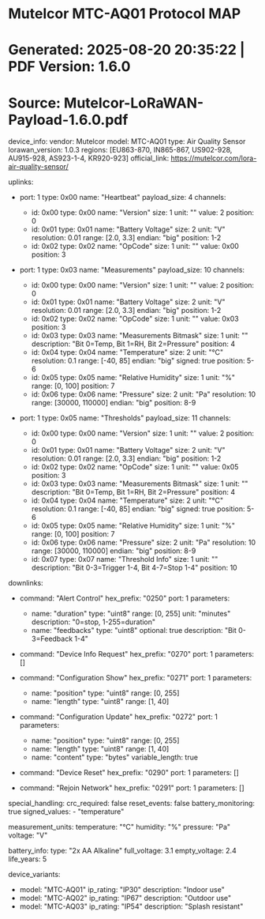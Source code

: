 # Mutelcor MTC-AQ01 Protocol MAP
# Generated: 2025-08-20 20:35:22 | PDF Version: 1.6.0
# Source: Mutelcor-LoRaWAN-Payload-1.6.0.pdf

device_info:
  vendor: Mutelcor
  model: MTC-AQ01
  type: Air Quality Sensor
  lorawan_version: 1.0.3
  regions: [EU863-870, IN865-867, US902-928, AU915-928, AS923-1-4, KR920-923]
  official_link: https://mutelcor.com/lora-air-quality-sensor/

uplinks:
  - port: 1
    type: 0x00
    name: "Heartbeat"
    payload_size: 4
    channels:
      - id: 0x00
        type: 0x00
        name: "Version"
        size: 1
        unit: ""
        value: 2
        position: 0
      - id: 0x01
        type: 0x01
        name: "Battery Voltage"
        size: 2
        unit: "V"
        resolution: 0.01
        range: [2.0, 3.3]
        endian: "big"
        position: 1-2
      - id: 0x02
        type: 0x02
        name: "OpCode"
        size: 1
        unit: ""
        value: 0x00
        position: 3

  - port: 1
    type: 0x03
    name: "Measurements"
    payload_size: 10
    channels:
      - id: 0x00
        type: 0x00
        name: "Version"
        size: 1
        unit: ""
        value: 2
        position: 0
      - id: 0x01
        type: 0x01
        name: "Battery Voltage"
        size: 2
        unit: "V"
        resolution: 0.01
        range: [2.0, 3.3]
        endian: "big"
        position: 1-2
      - id: 0x02
        type: 0x02
        name: "OpCode"
        size: 1
        unit: ""
        value: 0x03
        position: 3
      - id: 0x03
        type: 0x03
        name: "Measurements Bitmask"
        size: 1
        unit: ""
        description: "Bit 0=Temp, Bit 1=RH, Bit 2=Pressure"
        position: 4
      - id: 0x04
        type: 0x04
        name: "Temperature"
        size: 2
        unit: "°C"
        resolution: 0.1
        range: [-40, 85]
        endian: "big"
        signed: true
        position: 5-6
      - id: 0x05
        type: 0x05
        name: "Relative Humidity"
        size: 1
        unit: "%"
        range: [0, 100]
        position: 7
      - id: 0x06
        type: 0x06
        name: "Pressure"
        size: 2
        unit: "Pa"
        resolution: 10
        range: [30000, 110000]
        endian: "big"
        position: 8-9

  - port: 1
    type: 0x05
    name: "Thresholds"
    payload_size: 11
    channels:
      - id: 0x00
        type: 0x00
        name: "Version"
        size: 1
        unit: ""
        value: 2
        position: 0
      - id: 0x01
        type: 0x01
        name: "Battery Voltage"
        size: 2
        unit: "V"
        resolution: 0.01
        range: [2.0, 3.3]
        endian: "big"
        position: 1-2
      - id: 0x02
        type: 0x02
        name: "OpCode"
        size: 1
        unit: ""
        value: 0x05
        position: 3
      - id: 0x03
        type: 0x03
        name: "Measurements Bitmask"
        size: 1
        unit: ""
        description: "Bit 0=Temp, Bit 1=RH, Bit 2=Pressure"
        position: 4
      - id: 0x04
        type: 0x04
        name: "Temperature"
        size: 2
        unit: "°C"
        resolution: 0.1
        range: [-40, 85]
        endian: "big"
        signed: true
        position: 5-6
      - id: 0x05
        type: 0x05
        name: "Relative Humidity"
        size: 1
        unit: "%"
        range: [0, 100]
        position: 7
      - id: 0x06
        type: 0x06
        name: "Pressure"
        size: 2
        unit: "Pa"
        resolution: 10
        range: [30000, 110000]
        endian: "big"
        position: 8-9
      - id: 0x07
        type: 0x07
        name: "Threshold Info"
        size: 1
        unit: ""
        description: "Bit 0-3=Trigger 1-4, Bit 4-7=Stop 1-4"
        position: 10

downlinks:
  - command: "Alert Control"
    hex_prefix: "0250"
    port: 1
    parameters:
      - name: "duration"
        type: "uint8"
        range: [0, 255]
        unit: "minutes"
        description: "0=stop, 1-255=duration"
      - name: "feedbacks"
        type: "uint8"
        optional: true
        description: "Bit 0-3=Feedback 1-4"

  - command: "Device Info Request"
    hex_prefix: "0270"
    port: 1
    parameters: []

  - command: "Configuration Show"
    hex_prefix: "0271"
    port: 1
    parameters:
      - name: "position"
        type: "uint8"
        range: [0, 255]
      - name: "length"
        type: "uint8"
        range: [1, 40]

  - command: "Configuration Update"
    hex_prefix: "0272"
    port: 1
    parameters:
      - name: "position"
        type: "uint8"
        range: [0, 255]
      - name: "length"
        type: "uint8"
        range: [1, 40]
      - name: "content"
        type: "bytes"
        variable_length: true

  - command: "Device Reset"
    hex_prefix: "0290"
    port: 1
    parameters: []

  - command: "Rejoin Network"
    hex_prefix: "0291"
    port: 1
    parameters: []

special_handling:
  crc_required: false
  reset_events: false
  battery_monitoring: true
  signed_values:
    - "temperature"
  
measurement_units:
  temperature: "°C"
  humidity: "%"
  pressure: "Pa"
  voltage: "V"
  
battery_info:
  type: "2x AA Alkaline"
  full_voltage: 3.1
  empty_voltage: 2.4
  life_years: 5

device_variants:
  - model: "MTC-AQ01"
    ip_rating: "IP30"
    description: "Indoor use"
  - model: "MTC-AQ02"
    ip_rating: "IP67"
    description: "Outdoor use"
  - model: "MTC-AQ03"
    ip_rating: "IP54"
    description: "Splash resistant"
